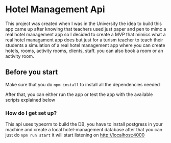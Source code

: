 # Hotel Management Api

This project was created when I was in the University
the idea to build this app came up after knowing that teachers used just paper and pen to mimc a real hotel management app
so I decided to create a MVP that mimics what a real hotel managament app does
but just for a turism teacher to teach their students a simulation of a real hotel management app
where you can create hotels, rooms, activity rooms, clients, staff.
you can also book a room or an activity room.

## Before you start

Make sure that you do `npm install` to install all the dependencies needed

After that, you can either run the app or test the app with the available scripts explained below

### How do I get set up?

This api uses typeorm to build the DB,
you have to install postgress in your machine and create a local hotel-management database
after that you can just do `npm run start`
it will start listening on [http://localhost:4000](http://localhost:4000)

